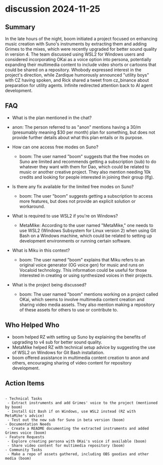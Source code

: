 # discussion 2024-11-25

## Summary
 In the late hours of the night, boom initiated a project focused on enhancing music creation with Suno's instruments by extracting them and adding Grimes to the mixes, which were recently upgraded for better sound quality in version 4. The team discussed using WSL2 for Windows users and considered incorporating OKai as a voice option into persona, potentially expanding their multimedia content to include video shorts or cartoons that could be shared on a repository. Whobody expressed interest in the project's direction, while Zardique humorously announced "utility boys" with CZ having spoken, and Rick shared a tweet from cz_binance about preparation for utility agents. Infinite redirected attention back to AI agent development.

## FAQ
 - What is the plan mentioned in the chat?
  - anon: The person referred to as "anon" mentions having a 30/m (presumably meaning $30 per month) plan for something, but does not provide further details about what this plan entails or its purpose.

- How can one access free modes on Suno?
  - boom: The user named "boom" suggests that the free modes on Suno are limited and recommends getting a subscription (sub) to do whatever they want with them for Dao, which could be related to music or another creative project. They also mention needing 10k credits and looking for people interested in joining their group (lfg).

- Is there any fix available for the limited free modes on Suno?
  - boom: The user "boom" suggests getting a subscription to access more features, but does not provide an explicit solution or workaround.

- What is required to use WSL2 if you're on Windows?
  - MetaMike: According to the user named "MetaMike," one needs to use WSL2 (Windows Subsystem for Linux version 2) when using Git Bash on a Windows machine, which could be related to setting up development environments or running certain software.

- What is Miku in this context?
  - boom: The user named "boom" explains that Miku refers to an original voice generator (OG voice gen) for music and runs on Vocaloid technology. This information could be useful for those interested in creating or using synthesized voices in their projects.

- What is the project being discussed?
  - boom: The user named "boom" mentions working on a project called OKai, which seems to involve multimedia content creation and sharing video media assets. They also mention making a repository of these assets for others to use or contribute to.

## Who Helped Who
 - boom helped RZ with setting up Suno by explaining the benefits of upgrading to v4 sub for better sound quality.
- MetaMike helped RZ with technical setup advice by suggesting the use of WSL2 on Windows for Git Bash installation.
- boom offered assistance in multimedia content creation to anon and others, encouraging sharing of video content for repository development.

## Action Items
 ```

- Technical Tasks
  - Extract instruments and add Grimes' voice to the project (mentioned by boom)
  - Install Git Bash if on Windows, use WSL2 instead (RZ with MetaMike's advice)
  - Test out the new sub for Suno in beta version (boom)
- Documentation Needs
  - Create a README documenting the extracted instruments and added Grimes voice (boom)
- Feature Requests
  - Explore creating persona with OKai's voice if available (boom)
  - Share video content for multimedia repository (boom)
- Community Tasks
  - Make a repo of assets gathered, including OBS goodies and other media (boom)
```

